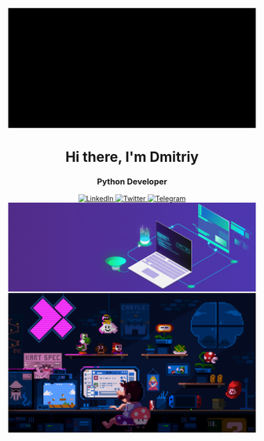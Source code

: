 <div id="header" align="center">
  <img src="https://github.com/DmitriyLarev/DmitriyLarev/blob/main/hello-world-seytonic.gif" width=800px>
  <h1>Hi there, I'm  Dmitriy </h1>
  <h3>Python Developer</h3>
</div>
<div id="socials" align="center">
    <a href="linkedin-url">
    <img src="https://img.shields.io/badge/LinkedIn-blue?style=for-the-badge&logo=linkedin&logoColor=white" alt="LinkedIn"/>
  </a>
  <a href="twitter-url">
    <img src="https://img.shields.io/badge/Twitter-blue?style=for-the-badge&logo=twitter&logoColor=white" alt="Twitter"/>
  </a>
  <a href="telegram-url">
    <img src="https://img.shields.io/badge/Telegram-blue?style=for-the-badge&logo=telegram&logoColor=white" alt="Telegram"/>
  </a>
</div>
<img src="https://github.com/DmitriyLarev/DmitriyLarev/blob/main/241765440-80728820-e06b-4f96-9c9e-9df46f0cc0a5.gif">
<img src="https://github.com/DmitriyLarev/DmitriyLarev/blob/main/mario.gif" alt="The unlimited">

<div id="stat" align="center">
    <img src="https://github-profile-summary-cards.vercel.app/api/cards/profile-details?username=DmitriyLarev&theme=github_dark" alt=""/>
    <img src="https://github-profile-summary-cards.vercel.app/api/cards/most-commit-language?username=DmitriyLarev&theme=github_dark" alt=""/>
     <img src="https://github-profile-summary-cards.vercel.app/api/cards/stats?username=DmitriyLarev&theme=github_dark" alt=""/>
</div>


